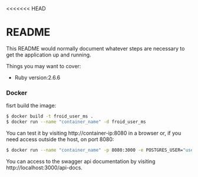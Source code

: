 <<<<<<< HEAD
# README

This README would normally document whatever steps are necessary to get the
application up and running.

Things you may want to cover:

* Ruby version:2.6.6

### Docker
fisrt build the image:

```sh
$ docker build -t froid_user_ms .
$ docker run --name "container_name" -d froid_user_ms 
```
You can test it by visiting http://container-ip:8080 in a browser or, if you need access outside the host, on port 8080:
```sh
$ docker run --name "container_name" -p 8080:3000 -e POSTGRES_USER="user" -e POSTGRES_PASSWORD="password" -e POSTGRESS_HOST="host" -d froid_user_ms 
```
You can access to the swagger api documentation by visiting http://localhost:3000/api-docs.
